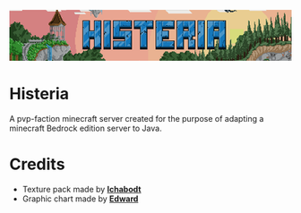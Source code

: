 ![banner](https://github.com/zelytra/Histeria/blob/master/img/banner.png)
# Histeria
A pvp-faction minecraft server created for the purpose of adapting a minecraft Bedrock edition server to Java.



# Credits
- Texture pack made by [**Ichabodt**](https://github.com/Ichabodt/)
- Graphic chart made by [**Edward**](https://www.artstation.com/edwardpixelart)

